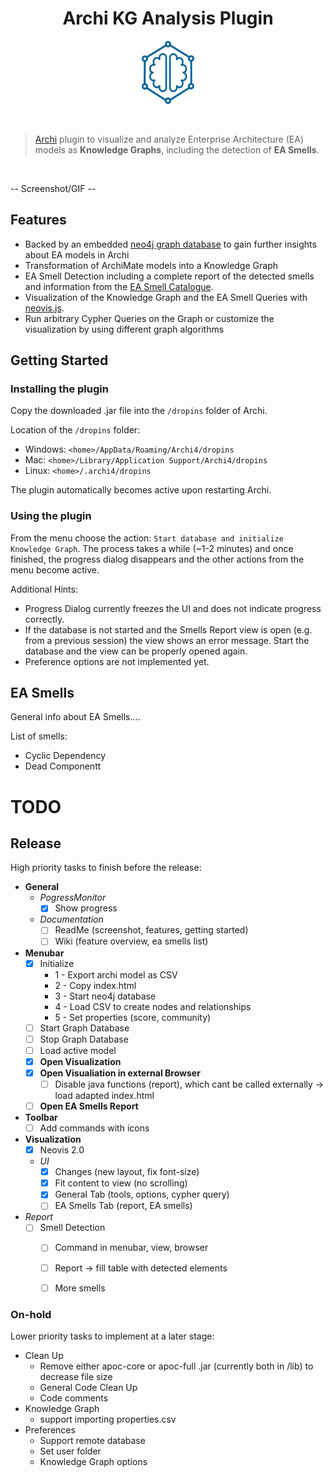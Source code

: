 <h1 align="center">Archi KG Analysis Plugin </h1>
<p align="center">
  <img src="./images/logo.png" width="20%">
</p>

<br>

> [Archi](https://www.archimatetool.com/) plugin to visualize and analyze Enterprise Architecture (EA) models as **Knowledge Graphs**, including the detection of **EA Smells**.

<br>


-- Screenshot/GIF --


## Features

- Backed by an embedded [neo4j graph database](https://neo4j.com/developer/graph-platform/neo4j) to gain further insights about EA models in Archi
- Transformation of ArchiMate models into a Knowledge Graph  
- EA Smell Detection including a complete report of the detected smells and information from the [EA Smell Catalogue](https://swc-public.pages.rwth-aachen.de/smells/ea-smells/).
- Visualization of the Knowledge Graph and the EA Smell Queries with [neovis.js](https://github.com/neo4j-contrib/neovis.js/). 
- Run arbitrary Cypher Queries on the Graph or customize the visualization by using different graph algorithms



## Getting Started


### Installing the plugin

Copy the downloaded .jar file into the `/dropins` folder of Archi.

Location of the `/dropins` folder:
- Windows: `<home>/AppData/Roaming/Archi4/dropins`
- Mac: `<home>/Library/Application Support/Archi4/dropins`
- Linux: `<home>/.archi4/dropins`

The plugin automatically becomes active upon restarting Archi.

### Using the plugin

From the menu choose the action: `Start database and initialize Knowledge Graph`. The process takes a while (~1-2 minutes) and once finished, the progress dialog disappears and the other actions from the menu become active.

Additional Hints: 
- Progress Dialog currently freezes the UI and does not indicate progress correctly.
- If the database is not started and the Smells Report view is open (e.g. from a previous session) the view shows an error message. Start the database and the view can be properly opened again. 
- Preference options are not implemented yet.

## EA Smells



General info about EA Smells....

List of smells:
- Cyclic Dependency
- Dead Componentt


# TODO

## Release

High priority tasks to finish before the release:

- **General**
  - *PogressMonitor*
    - [X] Show progress
  - *Documentation*
    - [ ] ReadMe (screenshot, features, getting started)
    - [ ] Wiki (feature overview, ea smells list)
- **Menubar**
  - [X] Initialize
    - 1 - Export archi model as CSV
    - 2 - Copy index.html
    - 3 - Start neo4j database
    - 4 - Load CSV to create nodes and relationships
    - 5 - Set properties (score, community)
  - [ ] Start Graph Database
  - [ ] Stop Graph Database
  - [ ] Load active model
  - [X] **Open Visualization**
  - [X] **Open Visualiation in external Browser**
    - [ ] Disable java functions (report), which cant be called externally -> load adapted index.html 
  - [ ] **Open EA Smells Report**
- **Toolbar**
  - [ ] Add commands with icons
- **Visualization**
  - [X] Neovis 2.0
  - *UI*
    - [X] Changes (new layout, fix font-size)
    - [X] Fit content to view (no scrolling)
    - [X] General Tab (tools, options, cypher query)
    - [ ] EA Smells Tab (report, EA smells)
- *Report*
  - [ ] Smell Detection
    - [ ] Command in menubar, view, browser
    - [ ] Report -> fill table with detected elements 
    - [ ] More smells


### On-hold

Lower priority tasks to implement at a later stage:

- Clean Up
  - Remove either apoc-core or apoc-full .jar (currently both in /lib) to decrease file size
  - General Code Clean Up
  - Code comments
- Knowledge Graph
  - support importing properties.csv
- Preferences
  - Support remote database
  - Set user folder
  - Knowledge Graph options

<br>

